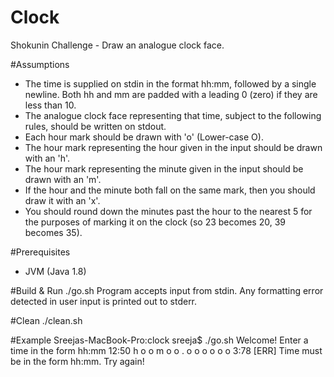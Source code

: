 # Clock
Shokunin Challenge - Draw an analogue clock face.

#Assumptions
- The time is supplied on stdin in the format hh:mm, followed by a single newline. Both hh and mm are padded with a leading 0 (zero) if they are less than 10.
- The analogue clock face representing that time, subject to the following rules, should be written on stdout.
- Each hour mark should be drawn with 'o' (Lower-case O).
- The hour mark representing the hour given in the input should be drawn with an 'h'.
- The hour mark representing the minute given in the input should be drawn with an 'm'.
- If the hour and the minute both fall on the same mark, then you should draw it with an 'x'.
- You should round down the minutes past the hour to the nearest 5 for the purposes of marking it on the clock (so 23 becomes 20, 39 becomes 35).

#Prerequisites
- JVM (Java 1.8)

#Build & Run
./go.sh
Program accepts input from stdin. Any formatting error detected in user input is printed out to stderr. 

#Clean
./clean.sh


#Example
Sreejas-MacBook-Pro:clock sreeja$ ./go.sh
Welcome! Enter a time in the form hh:mm
12:50
       h
   o       o
 m           o
o      .      o
 o           o
   o       o
       o
3:78
[ERR] Time must be in the form hh:mm. Try again!

